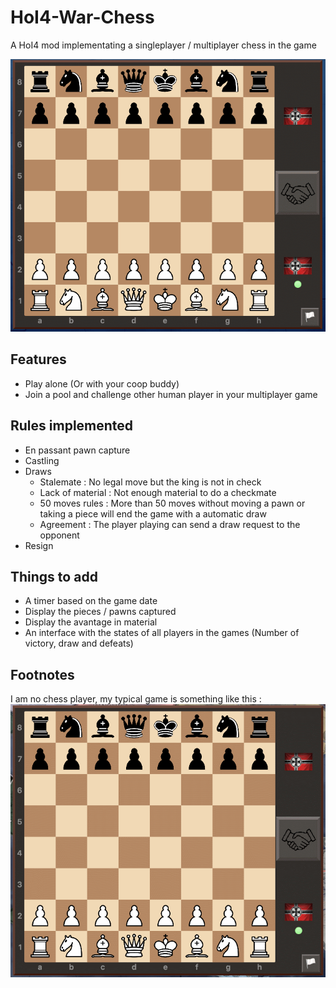 # HoI4-War-Chess
A HoI4 mod implementating a singleplayer / multiplayer chess in the game

![A typical solo game](docs/game_example.gif)

## Features
* Play alone (Or with your coop buddy)
* Join a pool and challenge other human player in your multiplayer game

## Rules implemented
* En passant pawn capture
* Castling
* Draws
  * Stalemate : No legal move but the king is not in check
  * Lack of material : Not enough material to do a checkmate
  * 50 moves rules : More than 50 moves without moving a pawn or taking a piece will end the game with a automatic draw
  * Agreement : The player playing can send a draw request to the opponent
* Resign

## Things to add

* A timer based on the game date
* Display the pieces / pawns captured
* Display the avantage in material
* An interface with the states of all players in the games (Number of victory, draw and defeats)

## Footnotes

I am no chess player, my typical game is something like this :
![My typical game](docs/blunder.gif)
